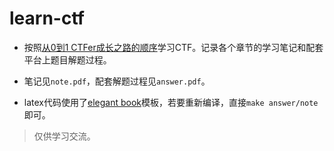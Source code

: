 # learn-ctf
+ 按照[从0到1 CTFer成长之路的顺序](https://book.nu1l.com/)学习CTF。记录各个章节的学习笔记和配套平台上题目解题过程。

+ 笔记见`note.pdf`，配套解题过程见`answer.pdf`。

+ latex代码使用了[elegant book](https://github.com/ElegantLaTeX/ElegantBook)模板，若要重新编译，直接`make answer/note`即可。

> 仅供学习交流。
